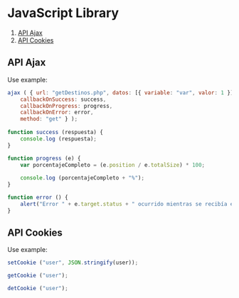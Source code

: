 # JavaScript Library

1. [API Ajax](#api-ajax)
2. [API Cookies](#api-cookies)

## API Ajax

Use example:
```javascript
ajax ( { url: "getDestinos.php", datos: [{ variable: "var", valor: 1 }],
    callbackOnSuccess: success,
    callbackOnProgress: progress,
    callbackOnError: error,
    method: "get" } );
    
function success (respuesta) {
    console.log (respuesta);
}

function progress (e) {
    var porcentajeCompleto = (e.position / e.totalSize) * 100;
    
    console.log (porcentajeCompleto + "%");
}

function error () {
    alert("Error " + e.target.status + " ocurrido mientras se recibía el documento.");
}
```

## API Cookies

Use example:
```javascript
setCookie ("user", JSON.stringify(user));

getCookie ("user");

detCookie ("user");
```
